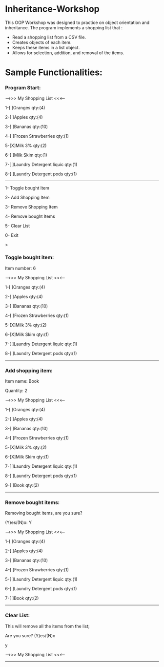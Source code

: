 
# Inheritance-Workshop

This OOP Workshop was designed to practice on object orientation and inheritance. The program implements a shopping list that :
* Read a shopping list from a CSV file.
* Creates objects of each item.
* Keeps these items in a list object.
* Allows for selection, addition, and removal of the items.


# Sample Functionalities:

### Program Start:

-->>> My Shopping List <<<--

1-[ ]Oranges qty:(4)

2-[ ]Apples qty:(4)

3-[ ]Bananas qty:(10)

4-[ ]Frozen Strawberries qty:(1)

5-[X]Milk 3% qty:(2)

6-[ ]Milk Skim qty:(1)

7-[ ]Laundry Detergent liquic qty:(1)

8-[ ]Laundry Detergent pods qty:(1)

----------------------------
1- Toggle bought Item

2- Add Shopping Item

3- Remove Shopping Item

4- Remove bought Items

5- Clear List

0- Exit

\>


### Toggle bought item:

Item number: 6

-->>> My Shopping List <<<--

1-[ ]Oranges qty:(4)

2-[ ]Apples qty:(4)

3-[ ]Bananas qty:(10)

4-[ ]Frozen Strawberries qty:(1)

5-[X]Milk 3% qty:(2)

6-[X]Milk Skim qty:(1)

7-[ ]Laundry Detergent liquic qty:(1)

8-[ ]Laundry Detergent pods qty:(1)

----------------------------



### Add shopping item:


Item name: Book

Quantity: 2

-->>> My Shopping List <<<--

1-[ ]Oranges qty:(4)

2-[ ]Apples qty:(4)

3-[ ]Bananas qty:(10)

4-[ ]Frozen Strawberries qty:(1)

5-[X]Milk 3% qty:(2)

6-[X]Milk Skim qty:(1)

7-[ ]Laundry Detergent liquic qty:(1)

8-[ ]Laundry Detergent pods qty:(1)

9-[ ]Book qty:(2)

----------------------------

### Remove bought items:


Removing bought items, are you sure?

(Y)es/(N)o: Y

-->>> My Shopping List <<<--

1-[ ]Oranges qty:(4)

2-[ ]Apples qty:(4)

3-[ ]Bananas qty:(10)

4-[ ]Frozen Strawberries qty:(1)

5-[ ]Laundry Detergent liquic qty:(1)

6-[ ]Laundry Detergent pods qty:(1)

7-[ ]Book qty:(2)




----------------------------

### Clear List:


This will remove all the items from the list;

Are you sure? (Y)es/(N)o

y

-->>> My Shopping List <<<--

----------------------------






